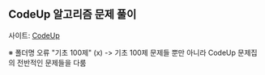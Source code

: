 ## CodeUp 알고리즘 문제 풀이

사이트: [CodeUp](https://codeup.kr/) <br>

※ 폴더명 오류 "기초 100제" (x) -> 기초 100제 문제들 뿐만 아니라 CodeUp 문제집의 전반적인 문제들을 다룸
